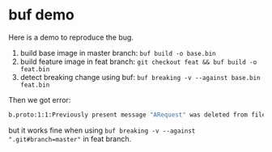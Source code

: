 # buf demo

Here is a demo to reproduce the bug.

1. build base image in master branch: `buf build -o base.bin`
2. build feature image in feat branch: `git checkout feat && buf build -o feat.bin`
3. detect breaking change using buf: `buf breaking -v --against base.bin feat.bin`

Then we got error:

```bash
b.proto:1:1:Previously present message "ARequest" was deleted from file.
```

but it works fine when using `buf breaking -v --against ".git#branch=master"` in feat branch.
